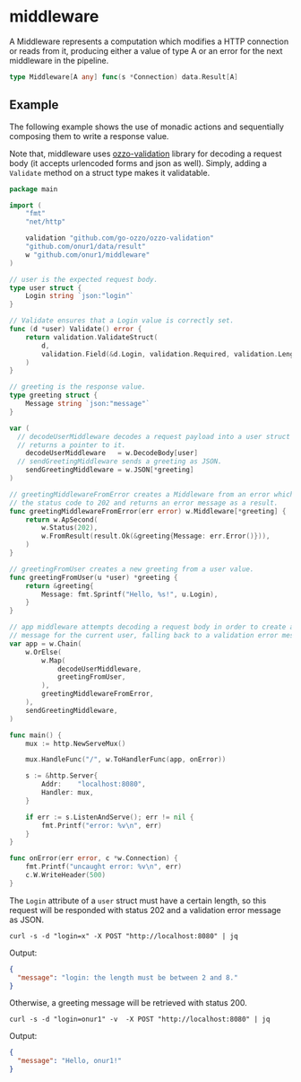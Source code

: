# middleware

A Middleware represents a computation which modifies a HTTP connection or reads from it, producing either a value of type A or an error for the next middleware in the pipeline.

```go
type Middleware[A any] func(s *Connection) data.Result[A]
```

## Example

The following example shows the use of monadic actions and sequentially composing them to write a response value.

Note that, middleware uses [ozzo-validation](https://github.com/go-ozzo/ozzo-validation) library for decoding a request body (it accepts urlencoded forms and json as well). Simply, adding a `Validate` method on a struct type makes it validatable.

```go
package main

import (
	"fmt"
	"net/http"

	validation "github.com/go-ozzo/ozzo-validation"
	"github.com/onur1/data/result"
	w "github.com/onur1/middleware"
)

// user is the expected request body.
type user struct {
	Login string `json:"login"`
}

// Validate ensures that a Login value is correctly set.
func (d *user) Validate() error {
	return validation.ValidateStruct(
		d,
		validation.Field(&d.Login, validation.Required, validation.Length(2, 8)),
	)
}

// greeting is the response value.
type greeting struct {
	Message string `json:"message"`
}

var (
  // decodeUserMiddleware decodes a request payload into a user struct and
  // returns a pointer to it.
	decodeUserMiddleware   = w.DecodeBody[user]
  // sendGreetingMiddleware sends a greeting as JSON.
	sendGreetingMiddleware = w.JSON[*greeting]
)

// greetingMiddlewareFromError creates a Middleware from an error which sets
// the status code to 202 and returns an error message as a result.
func greetingMiddlewareFromError(err error) w.Middleware[*greeting] {
	return w.ApSecond(
		w.Status(202),
		w.FromResult(result.Ok(&greeting{Message: err.Error()})),
	)
}

// greetingFromUser creates a new greeting from a user value.
func greetingFromUser(u *user) *greeting {
	return &greeting{
		Message: fmt.Sprintf("Hello, %s!", u.Login),
	}
}

// app middleware attempts decoding a request body in order to create a greeting
// message for the current user, falling back to a validation error message.
var app = w.Chain(
	w.OrElse(
		w.Map(
			decodeUserMiddleware,
			greetingFromUser,
		),
		greetingMiddlewareFromError,
	),
	sendGreetingMiddleware,
)

func main() {
	mux := http.NewServeMux()

	mux.HandleFunc("/", w.ToHandlerFunc(app, onError))

	s := &http.Server{
		Addr:    "localhost:8080",
		Handler: mux,
	}

	if err := s.ListenAndServe(); err != nil {
		fmt.Printf("error: %v\n", err)
	}
}

func onError(err error, c *w.Connection) {
	fmt.Printf("uncaught error: %v\n", err)
	c.W.WriteHeader(500)
}
```

The `Login` attribute of a `user` struct must have a certain length, so this request will be responded with status 202 and a validation error message as JSON.

```shell
curl -s -d "login=x" -X POST "http://localhost:8080" | jq
```

Output:

```json
{
  "message": "login: the length must be between 2 and 8."
}
```

Otherwise, a greeting message will be retrieved with status 200.

```shell
curl -s -d "login=onur1" -v  -X POST "http://localhost:8080" | jq
```

Output:

```json
{
  "message": "Hello, onur1!"
}
```
